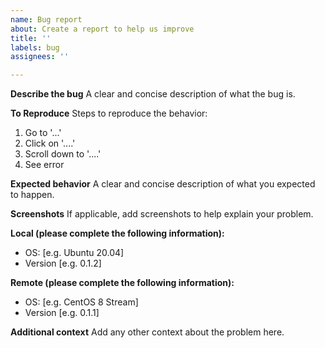 ```yaml
---
name: Bug report
about: Create a report to help us improve
title: ''
labels: bug
assignees: ''

---
```


**Describe the bug**
A clear and concise description of what the bug is.

**To Reproduce**
Steps to reproduce the behavior:
1. Go to '...'
2. Click on '....'
3. Scroll down to '....'
4. See error

**Expected behavior**
A clear and concise description of what you expected to happen.

**Screenshots**
If applicable, add screenshots to help explain your problem.

**Local (please complete the following information):**
 - OS: [e.g. Ubuntu 20.04]
 - Version [e.g. 0.1.2]

**Remote (please complete the following information):**
 - OS: [e.g. CentOS 8 Stream]
 - Version [e.g. 0.1.1]

**Additional context**
Add any other context about the problem here.
